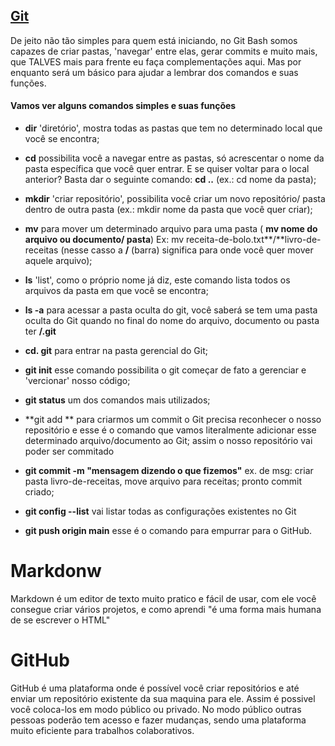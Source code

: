 ## <u>Git</u> 

 De jeito não tão simples para quem está iniciando, no Git Bash somos capazes de criar pastas, 'navegar' entre elas, gerar commits e muito mais, que TALVES mais para frente eu faça complementações aqui. Mas por enquanto será um básico para ajudar a lembrar dos comandos e suas funções. 

####  **Vamos ver alguns comandos simples e suas funções**

- **dir** 'diretório', mostra todas as pastas que tem no determinado local que você se encontra;

- **cd** possibilita você a navegar entre as pastas, só acrescentar o nome da pasta específica que você quer entrar. E se quiser voltar para o local anterior? Basta dar o seguinte comando:  **cd ..** (ex.: cd nome da pasta);

- **mkdir** 'criar repositório', possibilita você criar um novo repositório/ pasta dentro de outra pasta (ex.: mkdir nome da pasta que você quer criar);

- **mv** para mover um determinado arquivo para uma pasta ( **mv nome do arquivo ou documento/ pasta**) Ex: mv receita-de-bolo.txt**/**livro-de-receitas (nesse casso a **/** (barra) significa para onde você quer mover aquele arquivo);

- **ls**  'list', como o próprio nome já diz, este comando  lista todos os arquivos da pasta em que você se encontra;

- **ls -a** para acessar a pasta oculta do git, você saberá se tem uma pasta oculta do Git quando no final do nome do arquivo, documento ou pasta ter **/.git**

- **cd. git** para entrar na pasta gerencial do Git;

- **git init** esse comando possibilita o git  começar de fato a gerenciar  e 'vercionar' nosso código;

- **git status** um dos comandos mais utilizados;

- **git add ** para criarmos um commit o Git precisa reconhecer o nosso repositório e esse é o comando que vamos literalmente adicionar esse determinado arquivo/documento ao Git; assim o nosso repositório vai poder ser commitado 

- **git commit -m "mensagem dizendo o que fizemos"** ex. de msg: criar pasta livro-de-receitas, move arquivo para receitas; pronto commit criado;

- **git config --list** vai listar todas as configurações  existentes no Git

- **git push origin main** esse é o comando para empurrar para o GitHub.

  

# **Markdonw**

 Markdown é um editor de texto muito pratico e fácil de usar, com ele você consegue criar vários projetos, e como aprendi "é uma forma mais humana de se escrever o HTML"

# GitHub

GitHub é uma plataforma onde é possível você criar repositórios e até enviar um repositório existente da sua maquina para ele. Assim é possivel você coloca-los em modo público ou privado. No modo público outras pessoas poderão tem acesso  e fazer mudanças, sendo uma plataforma muito eficiente para trabalhos colaborativos.
